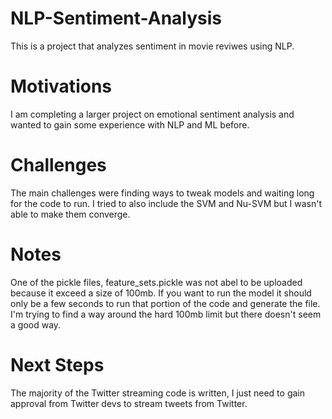 # NLP-Sentiment-Analysis

This is a project that analyzes sentiment in movie reviwes using NLP. 

# Motivations

I am completing a larger project on emotional sentiment analysis and wanted to gain some experience with NLP and ML before.

# Challenges

The main challenges were finding ways to tweak models and waiting long for the code to run. I tried to also include the SVM and Nu-SVM but I wasn't able to make them converge.

# Notes

One of the pickle files, feature_sets.pickle was not abel to be uploaded because it exceed a size of 100mb. If you want to run the model it should only be a few seconds to run that portion of the code and generate the file.
I'm trying to find a way around the hard 100mb limit but there doesn't seem a good way.

# Next Steps

The majority of the Twitter streaming code is written, I just need to gain approval from Twitter devs to stream tweets from Twitter.
